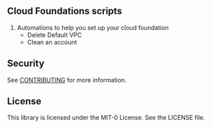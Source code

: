 ## Cloud Foundations scripts

1. Automations to help you set up your cloud foundation
    - Delete Default VPC
    - Clean an account



## Security

See [CONTRIBUTING](CONTRIBUTING.md#security-issue-notifications) for more information.

## License

This library is licensed under the MIT-0 License. See the LICENSE file.

